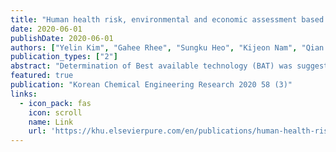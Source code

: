```yaml
---
title: "Human health risk, environmental and economic assessment based on multimedia fugacity model for determination of best available technology (BAT) for VOC reduction in industrial complex"
date: 2020-06-01
publishDate: 2020-06-01
authors: ["Yelin Kim", "Gahee Rhee", "Sungku Heo", "Kijeon Nam", "Qian Li", "Chang Kyoo Yoo"]
publication_types: ["2"]
abstract: "Determination of Best available technology (BAT) was suggested to reduce volatile organic compounds (VOCs) in a petrochemical industrial complex, by conducting human health risk, environmental, and economic assessment based on multimedia fugacity model. Fate and distribution of benzene, toluene, ethylbenzene, and xylene (BTEX) was predicted by the multimedia fugacity model, which represent VOCs emitted from the industrial complex in U-city. Media-integrated human health risk assessment and sensitivity analysis were conducted to predict the human health risk of BTEX and identify the critical variable which has adverse effects on human health. Besides, the environmental and economic assessment was conducted to determine the BAT for VOCs reduction. It is concluded that BTEX highly remained in soil media (60%, 61%, 64% and 63%), and xylene has remained as the highest proportion of BTEX in each environment media. From the candidates of BAT, the absorption was excluded due to its high human health risk. Moreover, it is identified that the half-life and exposure coefficient of each exposure route are highly correlated with human health risk by sensitivity analysis. In last, considering environmental and economic assessment, the regenerative thermal oxidation, the regenerative catalytic oxidation, the bio-filtration, the UV oxidation, and the activated carbon adsorption were determined as BAT for reducing VOCs in the petrochemical industrial complex. The suggested BAT determination methodology based on the media-integrated approach can contribute to the application of BAT into the workplace to efficiently manage the …"
featured: true
publication: "Korean Chemical Engineering Research 2020 58 (3)"
links:
  - icon_pack: fas
    icon: scroll
    name: Link
    url: 'https://khu.elsevierpure.com/en/publications/human-health-risk-environmental-and-economic-assessment-based-on--2'
---
```

